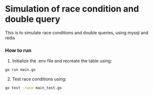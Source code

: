 # Simulation of race condition and double query

This is to simulate race conditions and double queries, using mysql and redis

### How to run
1. Initialize the .env file and recreate the table using:
```bash
go run main.go
```
2. Test race conditions using:
```bash
go test -race main_test.go
```
